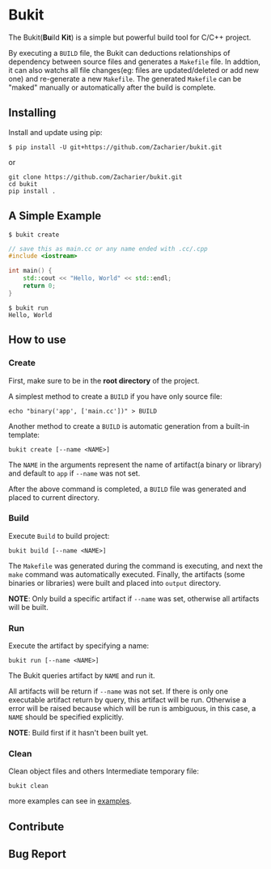 # Bukit

The Bukit(**Bu**ild **Kit**) is a simple but powerful build tool for C/C++ project. 

By executing a `BUILD` file, the Bukit can deductions relationships of dependency between source files and generates a `Makefile` file. In addtion, it can also watchs all file changes(eg: files are updated/deleted or add new one) and re-generate a new `Makefile`. The generated `Makefile` can be "maked" manually or automatically after the build is complete. 

## Installing
Install and update using pip:
```shell
$ pip install -U git+https://github.com/Zacharier/bukit.git
```
or
```shell
git clone https://github.com/Zacharier/bukit.git
cd bukit
pip install .
```
## A Simple Example
```shell
$ bukit create
```
```c++
// save this as main.cc or any name ended with .cc/.cpp
#include <iostream>

int main() {
    std::cout << "Hello, World" << std::endl;
    return 0;
}
```
```shell
$ bukit run
Hello, World
```

## How to use

### Create
First, make sure to be in the **root directory** of the project.


A simplest method to create a `BUILD` if you have only source file:

```shell
echo "binary('app', ['main.cc'])" > BUILD
```

Another method to create a `BUILD` is automatic generation from a built-in template:

```shell
bukit create [--name <NAME>]
```

The `NAME` in the arguments represent the name of artifact(a binary or library) and default to `app` if `--name` was not set.

After the above command is completed, a `BUILD` file was generated and placed to current directory.

### Build
Execute `Build` to build project:
```Shell
bukit build [--name <NAME>]
```

The `Makefile` was generated during the command is executing, and next the `make` command was automatically executed. Finally, the artifacts (some binaries or libraries) were built and placed into `output` directory.

**NOTE**: Only build a specific artifact if `--name` was set, otherwise all artifacts will be built.

### Run

Execute the artifact by specifying a name:
```Shell
bukit run [--name <NAME>]
```

The Bukit queries artifact by `NAME` and run it.

All artifacts will be return if `--name` was not set. If there is only one executable artifact return by query, this artifact will be run. Otherwise a error will be raised because which will be run is ambiguous, in this case, a `NAME` should be specified explicitly.

**NOTE**: Build first if it hasn't been built yet.
### Clean
Clean object files and others Intermediate temporary file:

```Shell
bukit clean
```

more examples can see in [examples](examples).

## Contribute

## Bug Report


